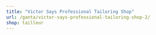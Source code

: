 ```yaml
---
title: "Victor Says Professional Tailoring Shop"
url: /ganta/victor-says-professional-tailoring-shop-2/
shop: tailleur
---
```

